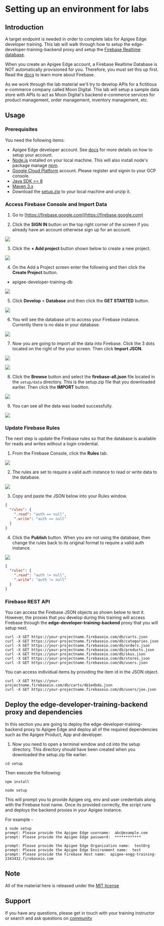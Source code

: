 # Setting up an environment for labs

## Introduction
A target endpoint is needed in order to complete labs for Apigee Edge developer training. This lab will walk through how to setup the edge-developer-training-backend proxy and setup the [Firebase Realtime database](https://firebase.google.com/docs/database/).

When you create an Apigee Edge account, a Firebase Realtime Database is NOT automatically provisioned for you. Therefore, you must set this up first. Read the [docs](https://firebase.google.com/docs/database/) to learn more about Firebase.

As we work through the lab material we'll try to develop APIs for a fictitious e-commerce company called Moon Digital. This lab will setup a sample data store with APIs to act as Moon Digital's backend e-commerce services for product management, order management, inventory management, etc.

## Usage
### Prerequisites
You need the following items:
- Apigee Edge developer account. See [docs](http://docs.apigee.com/api-services/content/creating-apigee-edge-account) for more details on how to setup your account.
- [Node.js](https://nodejs.org/en/download/) installed on your local machine. This will also install node's package manage [npm](https://www.npmjs.com/).
- [Google Cloud Platform](https://accounts.google.com/signin/v2/identifier?service=cloudconsole&passive=1209600&osid=1&continue=https%3A%2F%2Fconsole.cloud.google.com%2Ffreetrial%3F_ga%3D2.45407329.414976149.1517252141-1035065838.1517252141%26ref%3Dhttps%3A%2F%2Fcloud.google.com%2F&followup=https%3A%2F%2Fconsole.cloud.google.com%2Ffreetrial%3F_ga%3D2.45407329.414976149.1517252141-1035065838.1517252141%26ref%3Dhttps%3A%2F%2Fcloud.google.com%2F&flowName=GlifWebSignIn&flowEntry=ServiceLogin) account. Please register and signin to your GCP console.    
- [Java SDK >= 8](http://www.oracle.com/technetwork/java/javase/downloads/index.html)
- [Maven 3.x](https://maven.apache.org/)
- Download the [setup.zip](../setup.zip) to your local machine and unzip it.


### Access Firebase Console and Import Data

1. Go to [https://firebase.google.com](https://firebase.google.com)

2. Click the **SIGN IN** button on the top right corner of the screen if you already have an account otherwise sign up for an account.

![](./media/firebase-signin.png)

3. Click the **+ Add project** button shown below to create a new project.

![](./media/firebase-console.png)


4. On the Add a Project screen enter the following and then click the **Create Project** button.
  * apigee-developer-training-db

![](./media/firebase-add-project-page.png)

5. Click **Develop** > **Database** and then click the **GET STARTED** button.

![](./media/firebase-home2.png)

6. You will see the database url to access your Firebase instance. Currently there is no data in your database.  

![](./media/firebase-db-console2.png)

7. Now you are going to import all the data into Firebase.  Click the 3 dots located on the right of the your screen. Then click **Import JSON**.

![](./media/firebase-db-console-click-3-dots.png)

![](./media/firebase-db-console-contextmenu.png)

8. Click the **Browse** button and select the **firebase-all.json** file located in the `setup/data` directory. This is the setup.zip file that you downloaded earlier. Then click the **IMPORT** button.

![](./media/firebase-import-json-screen.png)

9. You can see all the data was loaded successfully.  

![](./media/firebase-console-data-loaded.png)


### Update Firebase Rules
The next step is update the Firebase rules so that the database is available for reads and writes without a login credential.  

1. From the Firebase Console, click the **Rules** tab.  

![](./media/firebase-click-rules2.png)

2. The rules are set to require a valid auth instance to read or write data to the database.

![](./media/firebase-rules.png)

3. Copy and paste the JSON below into your Rules window.  

```json
{
  "rules": {
    ".read": "auth == null",
    ".write": "auth == null"
  }
}
```

4. Click the **Publish** button.  When you are not using the database, then change the rules back to its original format to require a valid auth instance.  

![](./media/firebase-publish-rules.png)

```json
{
  "rules": {
    ".read": "auth != null",
    ".write": "auth != null"
  }
}
```


### Firebase REST API

You can access the Firebase JSON objects as shown below to test it.  However, the proxies that you develop during this training will access Firebase through the **edge-developer-training-backend** proxy that you will setup next.    

```
curl -X GET https://your-projectname.firebaseio.com/db/carts.json
curl -X GET https://your-projectname.firebaseio.com/db/categories.json
curl -X GET https://your-projectname.firebaseio.com/db/orders.json
curl -X GET https://your-projectname.firebaseio.com/db/products.json
curl -X GET https://your-projectname.firebaseio.com/db/skus.json
curl -X GET https://your-projectname.firebaseio.com/db/stores.json
curl -X GET https://your-projectname.firebaseio.com/db/users.json
```

You can access individual items by providing the item id in the JSON object.  
```
curl -X GET https://your-projectname.firebaseio.com/db/carts/4b1e4bda.json
curl -X GET https://your-projectname.firebaseio.com/db/users/joe.json
```

## Deploy the edge-developer-training-backend proxy and dependencies
In this section you are going to deploy the edge-developer-training-backend proxy to Apigee Edge and deploy all of the required dependencies such as the Apigee Product, App and developer.  

1.  Now you need to open a terminal window and cd into the setup directory.  This directory should have been created when you downloaded the setup.zip file earlier.  
```
cd setup
```

Then execute the following:
```
npm install

node setup

```

This will prompt you to provide Apigee org, env and user credentials along with the Firebase host name. Once its provided correctly, the script runs and deploys the backend proxies in your Apigee instance.

For example - 

```
$ node setup
prompt: Please provide the Apigee Edge username:  abc@example.com
prompt: Please provide the Apigee Edge password:  ************

prompt: Please provide the Apigee Edge Organization name:  testOrg
prompt: Please provide the Apigee Edge Environment name:  test
prompt: Please provide the Firebase Host name:  apigee-engg-training-2343432.firebaseio.com

```

## Note
All of the material here is released under the [MIT license](https://github.com/apigeecs/Edge-Dev-Training/blob/master/LICENSE.md)

## Support
If you have any questions, please get in touch with your training instructor or search and ask questions on [community](https://community.apigee.com/index.html)
